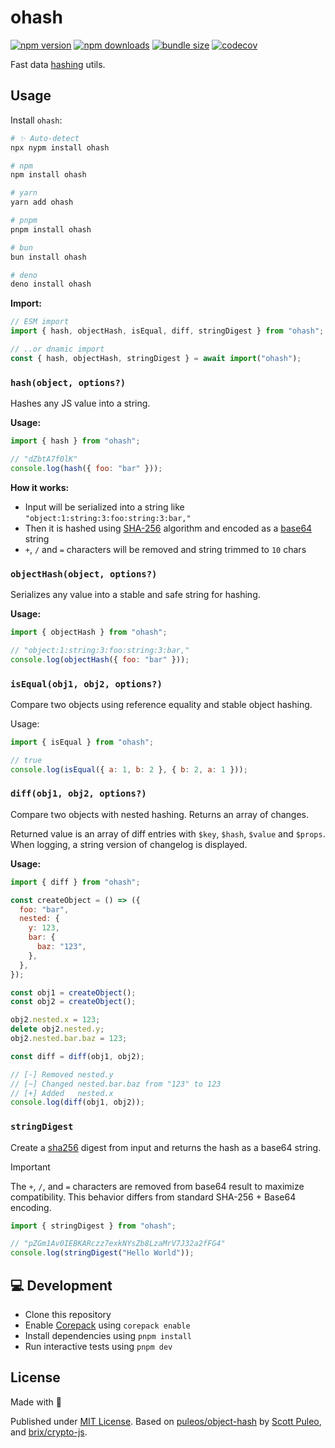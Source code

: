 # ohash

<!-- automd:badges bundlephobia codecov -->

[![npm version](https://img.shields.io/npm/v/ohash)](https://npmjs.com/package/ohash)
[![npm downloads](https://img.shields.io/npm/dm/ohash)](https://npm.chart.dev/ohash)
[![bundle size](https://img.shields.io/bundlephobia/minzip/ohash)](https://bundlephobia.com/package/ohash)
[![codecov](https://img.shields.io/codecov/c/gh/unjs/ohash)](https://codecov.io/gh/unjs/ohash)

<!-- /automd -->

Fast data [hashing](https://en.wikipedia.org/wiki/Hash_function) utils.

## Usage

Install `ohash`:

<!--automd:pm-install -->

```sh
# ✨ Auto-detect
npx nypm install ohash

# npm
npm install ohash

# yarn
yarn add ohash

# pnpm
pnpm install ohash

# bun
bun install ohash

# deno
deno install ohash
```

<!--/automd -->

**Import:**

```js
// ESM import
import { hash, objectHash, isEqual, diff, stringDigest } from "ohash";

// ..or dnamic import
const { hash, objectHash, stringDigest } = await import("ohash");
```

### `hash(object, options?)`

Hashes any JS value into a string.

**Usage:**

```js
import { hash } from "ohash";

// "dZbtA7f0lK"
console.log(hash({ foo: "bar" }));
```

**How it works:**

- Input will be serialized into a string like `"object:1:string:3:foo:string:3:bar,"`
- Then it is hashed using [SHA-256](https://en.wikipedia.org/wiki/SHA-2) algorithm and encoded as a [base64](https://en.wikipedia.org/wiki/Base64) string
- `+`, `/` and `=` characters will be removed and string trimmed to `10` chars

### `objectHash(object, options?)`

Serializes any value into a stable and safe string for hashing.

**Usage:**

```js
import { objectHash } from "ohash";

// "object:1:string:3:foo:string:3:bar,"
console.log(objectHash({ foo: "bar" }));
```

### `isEqual(obj1, obj2, options?)`

Compare two objects using reference equality and stable object hashing.

Usage:

```js
import { isEqual } from "ohash";

// true
console.log(isEqual({ a: 1, b: 2 }, { b: 2, a: 1 }));
```

### `diff(obj1, obj2, options?)`

Compare two objects with nested hashing. Returns an array of changes.

Returned value is an array of diff entries with `$key`, `$hash`, `$value` and `$props`. When logging, a string version of changelog is displayed.

**Usage:**

```js
import { diff } from "ohash";

const createObject = () => ({
  foo: "bar",
  nested: {
    y: 123,
    bar: {
      baz: "123",
    },
  },
});

const obj1 = createObject();
const obj2 = createObject();

obj2.nested.x = 123;
delete obj2.nested.y;
obj2.nested.bar.baz = 123;

const diff = diff(obj1, obj2);

// [-] Removed nested.y
// [~] Changed nested.bar.baz from "123" to 123
// [+] Added   nested.x
console.log(diff(obj1, obj2));
```

### `stringDigest`

Create a [sha256](https://en.wikipedia.org/wiki/SHA-2) digest from input and returns the hash as a base64 string.

> [!IMPORTANT]
> The `+`, `/`, and `=` characters are removed from base64 result to maximize compatibility.
> This behavior differs from standard SHA-256 + Base64 encoding.

```ts
import { stringDigest } from "ohash";

// "pZGm1Av0IEBKARczz7exkNYsZb8LzaMrV7J32a2fFG4"
console.log(stringDigest("Hello World"));
```

## 💻 Development

- Clone this repository
- Enable [Corepack](https://github.com/nodejs/corepack) using `corepack enable`
- Install dependencies using `pnpm install`
- Run interactive tests using `pnpm dev`

## License

Made with 💛

Published under [MIT License](./LICENSE). Based on [puleos/object-hash](https://github.com/puleos/object-hash) by [Scott Puleo](https://github.com/puleos/), and [brix/crypto-js](https://github.com/brix/crypto-js).
